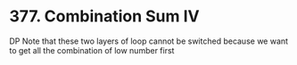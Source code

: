 # 377. Combination Sum IV
DP
Note that these two layers of loop cannot be switched
because we want to get all the combination of low number first